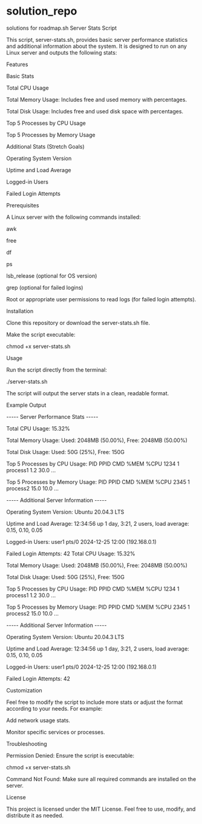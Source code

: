 # solution_repo
solutions for roadmap.sh
Server Stats Script

This script, server-stats.sh, provides basic server performance statistics and additional information about the system. It is designed to run on any Linux server and outputs the following stats:

Features

Basic Stats

Total CPU Usage

Total Memory Usage: Includes free and used memory with percentages.

Total Disk Usage: Includes free and used disk space with percentages.

Top 5 Processes by CPU Usage

Top 5 Processes by Memory Usage

Additional Stats (Stretch Goals)

Operating System Version

Uptime and Load Average

Logged-in Users

Failed Login Attempts

Prerequisites

A Linux server with the following commands installed:

awk

free

df

ps

lsb_release (optional for OS version)

grep (optional for failed logins)

Root or appropriate user permissions to read logs (for failed login attempts).

Installation

Clone this repository or download the server-stats.sh file.

Make the script executable:

chmod +x server-stats.sh

Usage

Run the script directly from the terminal:

./server-stats.sh

The script will output the server stats in a clean, readable format.

Example Output

----- Server Performance Stats -----

Total CPU Usage:
15.32%

Total Memory Usage:
Used: 2048MB (50.00%), Free: 2048MB (50.00%)

Total Disk Usage:
Used: 50G (25%), Free: 150G

Top 5 Processes by CPU Usage:
PID   PPID CMD       %MEM  %CPU
1234  1    process1  1.2   30.0
...

Top 5 Processes by Memory Usage:
PID   PPID CMD       %MEM  %CPU
2345  1    process2  15.0  10.0
...

----- Additional Server Information -----

Operating System Version:
Ubuntu 20.04.3 LTS

Uptime and Load Average:
 12:34:56 up  1 day,  3:21,  2 users,  load average: 0.15, 0.10, 0.05

Logged-in Users:
user1   pts/0   2024-12-25 12:00 (192.168.0.1)

Failed Login Attempts:
42
Total CPU Usage:
15.32%

Total Memory Usage:
Used: 2048MB (50.00%), Free: 2048MB (50.00%)

Total Disk Usage:
Used: 50G (25%), Free: 150G

Top 5 Processes by CPU Usage:
PID   PPID CMD       %MEM  %CPU
1234  1    process1  1.2   30.0
...

Top 5 Processes by Memory Usage:
PID   PPID CMD       %MEM  %CPU
2345  1    process2  15.0  10.0
...

----- Additional Server Information -----

Operating System Version:
Ubuntu 20.04.3 LTS

Uptime and Load Average:
 12:34:56 up  1 day,  3:21,  2 users,  load average: 0.15, 0.10, 0.05

Logged-in Users:
user1   pts/0   2024-12-25 12:00 (192.168.0.1)

Failed Login Attempts:
42

Customization

Feel free to modify the script to include more stats or adjust the format according to your needs. For example:

Add network usage stats.

Monitor specific services or processes.

Troubleshooting

Permission Denied: Ensure the script is executable:

chmod +x server-stats.sh

Command Not Found: Make sure all required commands are installed on the server.

License

This project is licensed under the MIT License. Feel free to use, modify, and distribute it as needed.

